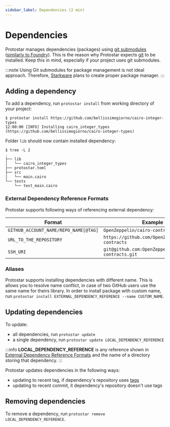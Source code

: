 ```yaml
---
sidebar_label: Dependencies (2 min)
---
```


# Dependencies

Protostar manages dependencies (packages) using [git submodules](https://git-scm.com/book/en/v2/Git-Tools-Submodules) ([similarly to Foundry](https://onbjerg.github.io/foundry-book/projects/dependencies.html)). This is the reason why Protostar expects [git](https://git-scm.com/) to be installed. Keep this in mind, especially if your project uses git submodules.

:::note
Using Git submodules for package management is not ideal approach. Therefore, [Starkware](https://starkware.co/) plans to create proper package manager.
:::

## Adding a dependency

To add a dependency, run `protostar install` from working directory of your project:

```console
$ protostar install https://github.com/bellissimogiorno/cairo-integer-types
12:00:00 [INFO] Installing cairo_integer_types (https://github.com/bellissimogiorno/cairo-integer-types)
```
Folder `lib` should now contain installed dependency:
```console
$ tree -L 2
.
├── lib
│   └── cairo_integer_types
├── protostar.toml
├── src
│   └── main.cairo
└── tests
    └── test_main.cairo
```

### External Dependency Reference Formats

Protostar supports following ways of referencing external dependency:

| Format                                | Example                                           |
| ------------------------------------- | ------------------------------------------------- |
| `GITHUB_ACCOUNT_NAME/REPO_NAME[@TAG]` | `OpenZeppelin/cairo-contracts@0.1.0`              |
| `URL_TO_THE_REPOSITORY`               | `https://github.com/OpenZeppelin/cairo-contracts` |
| `SSH_URI`                             | `git@github.com:OpenZeppelin/cairo-contracts.git` |


### Aliases

Protostar supports installing dependencies with different name. This is allows you to resolve name conflict, in case of two GitHub users use the same name for theirs library. In order to install package with custom name, run `protostar install EXTERNAL_DEPENDENCY_REFERENCE --name CUSTOM_NAME`.

## Updating dependencies

To update:
- all dependencies, run `protostar update`
- a single dependency, run `protostar update LOCAL_DEPENDENCY_REFERENCE`

:::info
**LOCAL_DEPENDENCY_REFERENCE** is any reference shown in [External Dependency Reference Formats](#external-dependency-reference-formats) and the name of a directory storing that dependency.
:::


Protostar updates dependencies in the following ways:
- updating to recent tag, if dependency's repository uses [tags](https://git-scm.com/book/en/v2/Git-Basics-Tagging)
- updating to recent commit, it dependency's repository doesn't use tags

## Removing dependencies

To remove a dependency, run `protostar remove LOCAL_DEPENDENCY_REFERENCE`.

